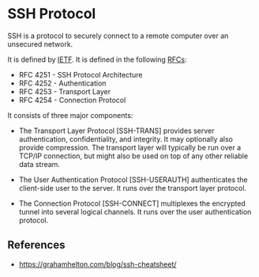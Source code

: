 # SSH Protocol

SSH is a protocol to securely connect to a remote computer over an unsecured network.

It is defined by [IETF](ietf/ietf). It is defined in the following [RFCs](ietf/rfc):

- RFC 4251 - SSH Protocol Architecture
- RFC 4252 - Authentication
- RFC 4253 - Transport Layer
- RFC 4254 - Connection Protocol

It consists of three major components:

- The Transport Layer Protocol [SSH-TRANS] provides server authentication, confidentiality, and integrity.  It may optionally also provide compression.  The transport layer will typically be run over a TCP/IP connection, but might also be used on top of any other reliable data stream.

- The User Authentication Protocol [SSH-USERAUTH] authenticates the client-side user to the server.  It runs over the transport layer protocol.

- The Connection Protocol [SSH-CONNECT] multiplexes the encrypted tunnel into several logical channels.  It runs over the user authentication protocol.


## References

- https://grahamhelton.com/blog/ssh-cheatsheet/
